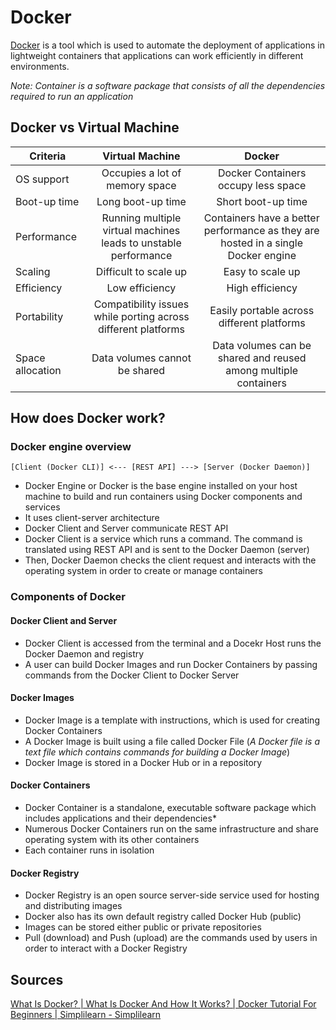 # Docker
[Docker](https://www.docker.com/) is a tool which is used to automate the deployment of applications in lightweight containers that applications can work efficiently in different environments.

*Note: Container is a software package that consists of all the dependencies required to run an application*

## Docker vs Virtual Machine
| Criteria   | Virtual Machine |  Docker |
|----------|:-------------:|:------:|
| OS support |  Occupies a lot of memory space | Docker Containers occupy less space |
| Boot-up time | Long boot-up time | Short boot-up time |
| Performance | Running multiple virtual machines leads to unstable performance | Containers have a better performance as they are hosted in a single Docker engine |
| Scaling | Difficult to scale up | Easy to scale up |
| Efficiency | Low efficiency | High efficiency |
| Portability | Compatibility issues while porting across different platforms | Easily portable across different platforms |
| Space allocation | Data volumes cannot be shared | Data volumes can be shared and reused among multiple containers |

## How does Docker work?
### Docker engine overview
```
[Client (Docker CLI)] <--- [REST API] ---> [Server (Docker Daemon)]
```
* Docker Engine or Docker is the base engine installed on your host machine to build and run containers using Docker components and services
* It  uses client-server architecture
* Docker Client and Server communicate REST API
* Docker Client is a service which runs a command. The command is translated using REST API and is sent to the Docker Daemon (server)
* Then, Docker Daemon checks the client request and interacts with the operating system in order to create or manage containers


### Components of Docker
#### Docker Client and Server
* Docker Client is accessed from the terminal and a Docekr Host runs the Docker Daemon and registry
* A user can build Docker Images and run Docker Containers by passing commands from the Docker Client to Docker Server

#### Docker Images
* Docker Image is a template with instructions, which is used for creating Docker Containers
* A Docker Image is built using a file called Docker File (*A Docker file is a text file which contains commands for building a Docker Image*)
* Docker Image is stored in a Docker Hub or in a repository

#### Docker Containers
* Docker Container is a standalone, executable software package which includes applications and their dependencies* 
* Numerous Docker Containers run on the same infrastructure and share operating system with its other containers
* Each container runs in isolation

#### Docker Registry
* Docker Registry is an open source server-side service used for hosting and distributing images
* Docker also has its own default registry called Docker Hub (public)
* Images can be stored either public or private repositories
* Pull (download) and Push (upload) are the commands used by users in order to interact with a Docker Registry

## Sources
[What Is Docker? | What Is Docker And How It Works? | Docker Tutorial For Beginners | Simplilearn - Simplilearn](https://www.youtube.com/watch?v=rOTqprHv1YE)
